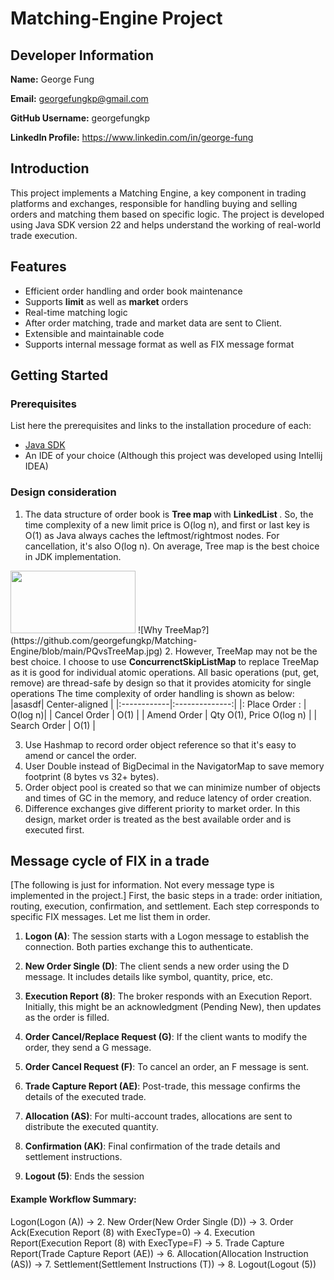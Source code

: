 # Matching-Engine Project

## Developer Information

**Name:** George Fung

**Email:** georgefungkp@gmail.com

**GitHub Username:** georgefungkp

**LinkedIn Profile:** https://www.linkedin.com/in/george-fung

## Introduction

This project implements a Matching Engine, a key component in trading platforms and exchanges, responsible for handling buying and selling orders and matching them based on specific logic. The project is developed using Java SDK version 22 and helps understand the working of real-world trade execution.

## Features

 - Efficient order handling and order book maintenance
 - Supports **limit** as well as **market** orders
 - Real-time matching logic
 - After order matching, trade and market data are sent to Client. 
 - Extensible and maintainable code
 - Supports internal message format as well as FIX message format

## Getting Started

### Prerequisites

List here the prerequisites and links to the installation procedure of each:

- [Java SDK](https://www.oracle.com/java/technologies/downloads/)
- An IDE of your choice (Although this project was developed using Intellij IDEA)

### Design consideration
1. The data structure of order book is <b> Tree map </b> with <b> LinkedList </b>. So, the time complexity of a new limit price is O(log n), and first or last key is O(1) as Java always caches the leftmost/rightmost nodes. For cancellation, it's also O(log n). On average, Tree map is the best choice in JDK implementation.
<img src="https://https://github.com/georgefungkp/Matching-Engine/blob/main/PQvsTreeMap.jpg" width="200" height="100">
![Why TreeMap?](https://github.com/georgefungkp/Matching-Engine/blob/main/PQvsTreeMap.jpg)
2. However, TreeMap may not be the best choice. I choose to use <b>ConcurrenctSkipListMap</b> to replace TreeMap as it is good for individual atomic operations. All basic operations (put, get, remove) are thread-safe by design so that it provides atomicity for single operations
    The time complexity of order handling is shown as below:
    |asasdf| Center-aligned |
    |:------------|:--------------:|
    |: Place Order     : | O(log n)|
    | Cancel Order   | O(1)      |    
    | Amend Order   | Qty O(1), Price O(log n)  |    
    | Search Order   | O(1)      |    

3. Use Hashmap to record order object reference so that it's easy to amend or cancel the order. 
4. User Double instead of BigDecimal in the NavigatorMap to save memory footprint (8 bytes vs 32+ bytes).
5. Order object pool is created so that we can minimize number of objects and times of GC in the memory, and reduce latency of order creation.
6. Difference exchanges give different priority to market order. In this design, market order is treated as the best available order and is executed first.

## Message cycle of FIX in a trade 
[The following is just for information. Not every message type is implemented in the project.]
First, the basic steps in a trade: order initiation, routing, execution, confirmation, and settlement. Each step corresponds to specific FIX messages. Let me list them in order.

1. **Logon (A)**: The session starts with a Logon message to establish the connection. Both parties exchange this to authenticate.

2. **New Order Single (D)**: The client sends a new order using the D message. It includes details like symbol, quantity, price, etc.

3. **Execution Report (8)**: The broker responds with an Execution Report. Initially, this might be an acknowledgment (Pending New), then updates as the order is filled.

4. **Order Cancel/Replace Request (G)**: If the client wants to modify the order, they send a G message.

5. **Order Cancel Request (F)**: To cancel an order, an F message is sent.

6. **Trade Capture Report (AE)**: Post-trade, this message confirms the details of the executed trade.

7. **Allocation (AS)**: For multi-account trades, allocations are sent to distribute the executed quantity.

8. **Confirmation (AK)**: Final confirmation of the trade details and settlement instructions.

9. **Logout (5)**: Ends the session

#### Example Workflow Summary:
Logon(Logon (A)) → 2. New Order(New Order Single (D)) → 3. Order Ack(Execution Report (8) with ExecType=0)
→ 4. Execution Report(Execution Report (8) with ExecType=F) → 5. Trade Capture Report(Trade Capture Report (AE))
→ 6. Allocation(Allocation Instruction (AS)) → 7. Settlement(Settlement Instructions (T)) → 8. Logout(Logout (5))

